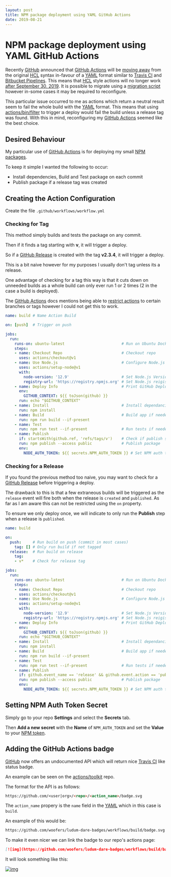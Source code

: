 ```yaml
---
layout: post
title: NPM package deployment using YAML GitHub Actions
date: 2019-08-21
---
```


# NPM package deployment using YAML GitHub Actions

Recently [GitHub](http://github.com) announced that [GitHub Actions](https://github.com/features/actions) will be [moving away](https://github.blog/2019-08-08-github-actions-now-supports-ci-cd/) from the original [HCL](https://github.com/hashicorp/hcl) syntax in-favour of a [YAML](https://yaml.org/) format
similar to [Travis CI](https://travis-ci.org/) and [Bitbucket Pipelines](https://bitbucket.org/product/features/pipelines).  This means that [HCL](https://github.com/hashicorp/hcl) style actions will no longer work [after September 30, 2019](https://developer.github.com/actions/).  It is possible to migrate using a [migration script](https://help.github.com/en/articles/migrating-github-actions-from-hcl-syntax-to-yaml-syntax) however in-some cases it may be required to reconfigure.

This particular issue occurred to me as actions which return a neutral result seem to fail the whole build with the [YAML](https://yaml.org/) format.  This means that using [actions/bin/filter](https://github.com/actions/bin/tree/master/filter/bin) to trigger a deploy would fail the build unless a release tag was found.  With this in mind, reconfiguring my [GitHub Actions](https://github.com/features/actions) seemed like the best choice.


<a id="orgb58448b"></a>

## Desired Behaviour

My particular use of [GitHub Actions](https://github.com/features/actions) is for deploying my small [NPM packages](https://docs.npmjs.com/creating-node-js-modules).

To keep it simple I wanted the following to occur:

-   Install dependencies, Build and Test package on each commit
-   Publish package if a release tag was created


<a id="org521573d"></a>

## Creating the Action Configuration

Create the file `.github/workflows/workflow.yml`


<a id="org9bc8afb"></a>

### Checking for Tag

This method simply builds and tests the package on any commit.

Then if it finds a tag starting with **v**, it will trigger a deploy.

So if a [GitHub Release](https://help.github.com/en/articles/creating-releases) is created with the tag **v2.3.4**, it will trigger a deploy.

This is a bit naive however for my purposes I usually don't tag unless its a release.

One advantage of checking for a tag this way is that it cuts down on unneeded builds as a whole build can only ever run 1 or 2 times (2 in the case a build is deployed).

The [GitHub Actions](https://github.com/features/actions) docs mentions being able to [restrict actions](https://help.github.com/en/articles/workflow-syntax-for-github-actions#example-restricting-the-workflow-run-to-specific-refs-and-paths) to certain branches or tags however I could not get this to work.

```yaml
name: build # Name Action Build

on: [push]  # Trigger on push

jobs:
  run:
    runs-on: ubuntu-latest                         # Run on Ubuntu Docker image
    steps:
    - name: Checkout Repo                          # Checkout repo
      uses: actions/checkout@v1
    - name: Use Node.js                            # Configure Node.js
      uses: actions/setup-node@v1
      with:
        node-version: '12.9'                       # Set Node.js Version
        registry-url: 'https://registry.npmjs.org' # Set Node.js reigistry
    - name: Deploy Info                            # Print GitHub Deploy info
      env:
        GITHUB_CONTEXT: ${{ toJson(github) }}
      run: echo "$GITHUB_CONTEXT"
    - name: Install                                # Install dependancies
      run: npm install
    - name: Build                                  # Build app if needed
      run: npm run build --if-present
    - name: Test
      run: npm run test --if-present               # Run tests if needed
    - name: Publish
      if: startsWith(github.ref, 'refs/tags/v')    # Check if publish step should run
      run: npm publish --access public             # Publish package
      env:
        NODE_AUTH_TOKEN: ${{ secrets.NPM_AUTH_TOKEN }} # Set NPM auth token from GitHub Secrets
```


<a id="org2d248b4"></a>

### Checking for a Release

If you found the previous method too naive, you may want to check for a [GitHub Release](https://help.github.com/en/articles/creating-releases) before triggering a deploy.

The drawback to this is that a few extraneous builds will be triggered as the `release` event will fire both when the release is `created` and `published`.  As far as I am aware this can not be restricted using the `on` property.

To ensure we only deploy once, we will indicate to only run the **Publish** step when a release is `published`.

```yaml
name: build

on:
  push:     # Run build on push (commit in most cases)
    tag: [] # Only run build if not tagged
  release:  # Run build on release
    tag:
    - v*    # Check for release tag

jobs:
  run:
    runs-on: ubuntu-latest                         # Run on Ubuntu Docker image
    steps:
    - name: Checkout Repo                          # Checkout repo
      uses: actions/checkout@v1
    - name: Use Node.js                            # Configure Node.js
      uses: actions/setup-node@v1
      with:
        node-version: '12.9'                       # Set Node.js Version
        registry-url: 'https://registry.npmjs.org' # Set Node.js reigistry
    - name: Deploy Info                            # Print GitHub Deploy info
      env:
        GITHUB_CONTEXT: ${{ toJson(github) }}
      run: echo "$GITHUB_CONTEXT"
    - name: Install                                # Install dependancies
      run: npm install
    - name: Build                                  # Build app if needed
      run: npm run build --if-present
    - name: Test
      run: npm run test --if-present               # Run tests if needed
    - name: Publish
      if: github.event_name == 'release' && github.event.action == 'published' # Check if publish step should run
      run: npm publish --access public             # Publish package
      env:
        NODE_AUTH_TOKEN: ${{ secrets.NPM_AUTH_TOKEN }} # Set NPM auth token from GitHub Secrets
```


<a id="org515fedd"></a>

## Setting NPM Auth Token Secret

Simply go to your repo **Settings** and select the **Secrets** tab.

Then **Add a new secret** with the **Name** of `NPM_AUTH_TOKEN` and set the **Value** to your [NPM token](https://docs.npmjs.com/creating-and-viewing-authentication-tokens).


<a id="org5d470fc"></a>

## Adding the GitHub Actions badge

[GitHub](http://github.com) now offers an undocumented API which will return nice [Travis CI](https://travis-ci.org/) like status badge.

An example can be seen on the [actions/toolkit](https://github.com/actions/toolkit) repo.

The format for the API is as follows:

```markdown
https://github.com/<user|org>/<repo>/<action_name>/badge.svg
```

The `action_name` propery is the `name` field in the [YAML](https://yaml.org/) which in this case is `build`.

An example of this would be:

```markdown
https://github.com/woofers/ludum-dare-badges/workflows/build/badge.svg
```

To make it even nicer we can link the badge to our repo's actions page:

```markdown
[![img](https://github.com/woofers/ludum-dare-badges/workflows/build/badge.svg)](https://github.com/woofers/ludum-dare-badges/actions)
```

It will look something like this:

[![img](https://github.com/woofers/ludum-dare-badges/workflows/build/badge.svg)](https://github.com/woofers/ludum-dare-badges/actions)
